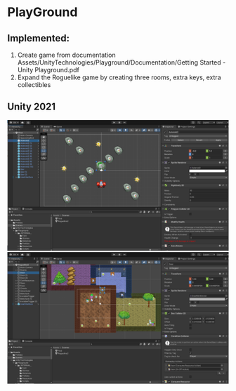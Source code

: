 # PlayGround

## Implemented:
1) Create game from documentation Assets/UnityTechnologies/Playground/Documentation/Getting Started - Unity Playground.pdf
2) Expand the Roguelike game by creating three rooms, extra keys, extra collectibles

## Unity 2021

![PlayGround](screenshot0.png)
![PlayGround](screenshot1.png)